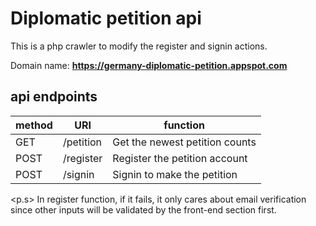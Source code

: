 # Diplomatic petition api

This is a php crawler to modify the register and signin actions.

Domain name: **https://germany-diplomatic-petition.appspot.com**

## api endpoints
method|URI|function
-|-|-
GET|/petition|Get the newest petition counts
POST|/register|Register the petition account
POST|/signin|Signin to make the petition

<p.s> In register function, if it fails, it only cares about email verification since other inputs will be validated by the front-end section first.